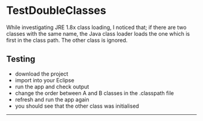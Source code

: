 # TestDoubleClasses

While investigating JRE 1.8x class loading, I noticed that; if there are two classes with the same name, the Java class loader loads the one which is first in the class path.
The other class is ignored. 

## Testing ##

* download the project
* import into your Eclipse
* run the app and check output
* change the order between A and B classes in the .classpath file
* refresh and run the app again
* you should see that the other class was initialised

- - - -

